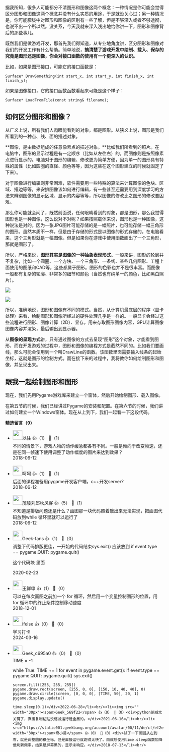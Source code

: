 据我所知，很多人可能都分不清图形和图像这两个概念：一种情况是你可能会觉得区分图形和图像这两个概念并没有什么实质的用途，于是就没关心过；另一种情况是，你可能朦胧中对图形和图像的区别有一些了解，但是不够深入或者不够透彻，也说不出一个所以然。没关系，今天我就来深入浅出地给你讲一下，图形和图像背后的那些事儿。

既然我们是做游戏开发，那首先我们得知道，从专业地角度讲，区分图形和图像对我们的开发工作有什么帮助。简单地说，**搞清楚了游戏开发中绘制、载入、保存的究竟是图形还是图像，你会对接口函数的使用有一个更深入的认识。**

比如，如果是图形接口，可能它的接口函数是：

```
Surface* DrawSomething(int start_x, int start_y, int finish_x, int finish_y);
```

如果是图像接口，它的接口函数函数看起来可能是这个样子：

```
Surface* LoadFromFile(const string& filename);
```

## 如何区分图形和图像？

从广义上说，所有我们人肉眼能看到的对象，都是图形。从狭义上说，图形是我们所看到的一种点、线、面的描述对象。

**图像，是由数据组成的任意像素点的描述对象。**比如我们所看到的照片。在电脑中，图形的显示过程是有一定顺序（比如从左往右）的，而图像则是按照像素点进行显示的。电脑对于图形的编辑、修改更为简单方便，因为单一的图形具有特殊的属性（比如圆圈的直径、颜色等等，因为这些在这个图形建立的时候就固定了下来）。

对于图像进行编辑则非常困难，软件需要用一些特殊的算法来计算图像的色块、区域、描边等等，来安排图像该如何进行编辑，有一些甚至还需要用到深度学习的方法来辨别图像的显示区域、显示的内容等等，所以图像的修改比之图形的修改要困难。

那么你可能就会问了，既然前面说，任何眼睛看到的对象，都是图形，那么我觉得图形也是一种图像，这么说对不对呢？如果按照载体来说，图形也是一种图像，这种说法是对的。因为一张JPG图片可能存储的是一幅照片，也可能存储一幅三角形的图形。虽然本质不一样，但是由于存储的形式是以图像的形式存储的，在电脑看来，这个三角形就是一幅图像。但是如果你在游戏中使用函数画出了一个三角形，那就是图形了。

所以，严格来说，**图形其实是图像的一种抽象表现形式**。一般来讲，图形的轮廓并不复杂，比如一个圆圈、一个方块、一个三角形、一条线、某些几何图形、工程上面使用的图纸和CAD等，这些都属于图形。图形的色彩也并不是很丰富。而图像一般都有复杂的轮廓、非常多的细节和颜色（当然也有纯单一的颜色，比如黑白照片）。

![](https://static001.geekbang.org/resource/image/fb/bc/fb2b9c4192fd7147c3346dc0da7423bc.jpg?wh=134%2A136)

![](https://static001.geekbang.org/resource/image/7d/0b/7d00b8af46c9455a24f5a6a3f77e650b.jpg?wh=176%2A222)

所以，准确地说，图形和图像有不同的模式。当然，从计算机最底层的程序（显卡处理）来看，绘制图形和图像所经过的硬件处理几乎是一样的。一般显卡会经过这些流程进行图形、图像计算（2D）、显存，用来存取图形图像内容，GPU计算图像图像内容并渲染，最后输出到显示器。

从**图像的呈现方式**讲，只有通过图像的方式去呈现“图形”这个对象，才能看到图形，而在开发游戏的过程中，图形和图像的编程方式是截然不同的。比如我们要画线，那么可能会使用到一个叫DrawLine的函数。该函数里面需要输入线条的起始坐标，这就是图形的绘制方式。而在接下来的过程中，我将教你如何绘制图形和图像，并呈现出来。

## 跟我一起绘制图形和图形

现在，我们先用Pygame游戏库来建立一个窗体，然后开始绘制图形、载入图像。

在第五节的时候，我们已经讲过Pygame的安装和配置。在第六节的时候，我们讲过如何建立一个Windows窗体。现在从上到下，我们一起看一下这段代码。
<div><strong>精选留言（9）</strong></div><ul>
<li><img src="https://static001.geekbang.org/account/avatar/00/11/69/6b/28748de2.jpg" width="30px"><span>以往</span> 👍（1） 💬（1）<div>不同的情景下，游戏人物的动作缓急都各有不同。一般是倾向于改变帧速，还是在同一帧速下使用调整了动作幅度的图片来达到效果？</div>2018-06-12</li><br/><li><img src="" width="30px"><span>呵呵</span> 👍（1） 💬（1）<div>后面的课程准备用pygame开发客户端，c++开发server?</div>2018-06-12</li><br/><li><img src="https://static001.geekbang.org/account/avatar/00/11/62/b5/91f9a318.jpg" width="30px"><span>茂陵刘郎秋风客</span> 👍（5） 💬（1）<div>不知道是排版问题还是什么？画图那一块代码照着敲出来无法实现，把画图代码放到while 循环里就可以运行了</div>2018-06-12</li><br/><li><img src="https://static001.geekbang.org/account/avatar/00/12/13/e7/202ac86f.jpg" width="30px"><span>Geek-fans</span> 👍（1） 💬（0）<div>调整下代码排版更佳，一开始的代码结束sys.exit() 应该放到        
if event.type == pygame.QUIT:
            pygame.quit()

这个代码块 里面</div>2020-02-23</li><br/><li><img src="https://static001.geekbang.org/account/avatar/00/0f/46/d1/27bcf53b.jpg" width="30px"><span>王鲜申</span> 👍（1） 💬（0）<div>可以在每次画图之前加一个 for 循环，然后用一个变量控制图形的位置，用 for 循环中的终止条件控制移动速度</div>2018-12-01</li><br/><li><img src="https://static001.geekbang.org/account/avatar/00/26/eb/d7/90391376.jpg" width="30px"><span>ifelse</span> 👍（0） 💬（0）<div>学习打卡</div>2024-03-16</li><br/><li><img src="" width="30px"><span>Geek_c695a0</span> 👍（0） 💬（0）<div>TIME = -1

while True:
    TIME += 1
    for event in pygame.event.get():
        if event.type == pygame.QUIT:
            pygame.quit()
            sys.exit()

    screen.fill([255, 255, 255])
    pygame.draw.rect(screen, [255, 0, 0], [150, 10, 40, 40], 0)
    pygame.draw.circle(screen, [0, 0, 0], [TIME, 50], 20, 1)
    pygame.display.update()

    time.sleep(0.1)</div>2022-06-28</li><br/><li><img src="" width="30px"><span>Geek_569f22</span> 👍（0） 💬（0）<div>python缩减太关键了，直接复制粘贴没缩减运行是全黑的。</div>2021-06-16</li><br/><li><img src="https://static001.geekbang.org/account/avatar/00/11/de/cf/ef2e0501.jpg" width="30px"><span>奇小易</span> 👍（0） 💬（0）<div>试了一下画圆从左到右，就是调整圆的横坐标，但是直接运行就跑得太快了。而就想使用time.sleep函数加降低刷新频率，结果是屏幕黑的，显示未响应。</div>2018-07-13</li><br/>
</ul>